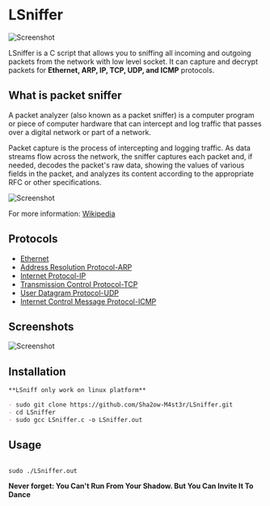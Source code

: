 # LSniffer

![Screenshot](http://s9.picofile.com/file/8348064526/it_sssup_rtn_sniffer154.png)

LSniffer is a C script that allows you to sniffing all incoming and outgoing packets from the network with low level socket. It can capture and decrypt packets for **Ethernet, ARP, IP, TCP, UDP, and ICMP** protocols.




## What is packet sniffer

A packet analyzer (also known as a packet sniffer) is a computer program or piece of computer hardware that can intercept and log traffic that passes over a digital network or part of a network.

Packet capture is the process of intercepting and logging traffic. As data streams flow across the network, the sniffer captures each packet and, if needed, decodes the packet's raw data, showing the values of various fields in the packet, and analyzes its content according to the appropriate RFC or other specifications.

![Screenshot](http://s9.picofile.com/file/8348063150/network_sniffing.png)

For more information: [Wikipedia](https://en.wikipedia.org/wiki/Packet_analyzer)

## Protocols

- [Ethernet](https://en.wikipedia.org/wiki/Ethernet)
- [Address Resolution Protocol-ARP](https://en.wikipedia.org/wiki/Address_Resolution_Protocol)
- [Internet Protocol-IP](https://en.wikipedia.org/wiki/Internet_Protocol)
- [Transmission Control Protocol-TCP](https://en.wikipedia.org/wiki/Transmission_Control_Protocol)
- [User Datagram Protocol-UDP](https://en.wikipedia.org/wiki/User_Datagram_Protocol)
- [Internet Control Message Protocol-ICMP](https://en.wikipedia.org/wiki/Internet_Control_Message_Protocol)


## Screenshots

![Screenshot](http://s13.picofile.com/file/8397900668/Screenshot_at_2020_05_22_11_57_38.png)


## Installation

```markdown
**LSniff only work on linux platform**

- sudo git clone https://github.com/Sha2ow-M4st3r/LSniffer.git
- cd LSniffer
- sudo gcc LSniffer.c -o LSniffer.out
```

## Usage

```markdown

sudo ./LSniffer.out
```

**Never forget: You Can't Run From Your Shadow. But You Can Invite It To Dance**
